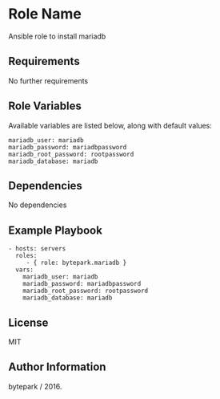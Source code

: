Role Name
=========

Ansible role to install mariadb

Requirements
------------

No further requirements

Role Variables
--------------

Available variables are listed below, along with default values:

	mariadb_user: mariadb
	mariadb_password: mariadbpassword
	mariadb_root_password: rootpassword
	mariadb_database: mariadb

Dependencies
------------

No dependencies

Example Playbook
----------------

    - hosts: servers
      roles:
         - { role: bytepark.mariadb }
      vars:
      	mariadb_user: mariadb
	  	mariadb_password: mariadbpassword
		mariadb_root_password: rootpassword
		mariadb_database: mariadb

License
-------

MIT

Author Information
------------------

bytepark / 2016.
